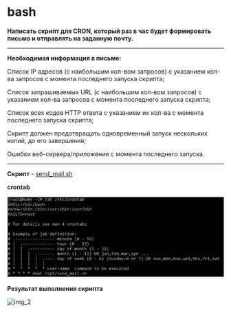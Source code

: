 # bash

<b>Написать скрипт для CRON, который раз в час будет формировать письмо и отправлять на заданную почту.</b>
___
<b>Необходимая информация в письме:</b>

Список IP адресов (с наибольшим кол-вом запросов) с указанием кол-ва запросов c момента последнего запуска скрипта;

Список запрашиваемых URL (с наибольшим кол-вом запросов) с указанием кол-ва запросов c момента последнего запуска скрипта;

Список всех кодов HTTP ответа с указанием их кол-ва с момента последнего запуска скрипта;

Скрипт должен предотвращать одновременный запуск нескольких копий, до его завершения;

Ошибки веб-сервера/приложения c момента последнего запуска.
___
<p><b>Скрипт</b> - <a href="https://">send_mail.sh</a>

<p><b>crontab</b></p>
  
![img_1](https://github.com/kureshtar/otus_linux_administrator/blob/main/HomeWork10_bash/images/img1.JPG)

<p><b>Результат выполнения скрипта</b></p>

![img_2](https://)
